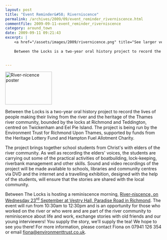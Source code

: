 ```yaml
---
layout: post
title: "Event Reminder&#58; Riverniscence"
permalink: /archives/2009/09/event_reminder_riverniscence.html
commentfile: 2009-09-11-event_reminder_riverniscence
category: around_town
date: 2009-09-11 09:21:43
excerpt: |
    <a href="/assets/images/2009/rivernicence.png" title="See larger version of - River-nicence poster"><img src="/assets/images/2009/rivernicence_thumb.png" width="150" height="106" alt="River-nicence poster" class="photo right" /></a>
    
    Between the Locks is a two-year oral history project to record the lives of people making their living from the river and the heritage of the Thames river community, bounded by the locks at Richmond and Teddington, centred on Twickenham and Eel Pie Island. The project is being run by the Environment Trust for Richmond Upon Thames, supported by funds from the Heritage Lottery Fund and Hampton Fuel Allotment Charity.
    

---
```


<a href="/assets/images/2009/rivernicence.png" title="See larger version of - River-nicence poster"><img src="/assets/images/2009/rivernicence_thumb.png" width="150" height="106" alt="River-nicence poster" class="photo right" /></a>

Between the Locks is a two-year oral history project to record the lives of people making their living from the river and the heritage of the Thames river community, bounded by the locks at Richmond and Teddington, centred on Twickenham and Eel Pie Island. The project is being run by the Environment Trust for Richmond Upon Thames, supported by funds from the Heritage Lottery Fund and Hampton Fuel Allotment Charity.

The project brings together school students from Christ's with elders of the river community. As well as recording the elders' voices, the students are carrying out some of the practical activities of boatbuilding, lock-keeping, riverbank management and other skills. Sound and video recordings of the project will be made available to schools, libraries and community centres via DVD and the internet and a travelling exhibition, designed with the help of the students, will ensure that the stories are shared with the local community.

Between The Locks is hosting a reminiscence morning, [River-niscence, on Wednesday 23<sup>rd</sup> September at Vestry Hall, Paradise Road in Richmond](/event/meeting/200705142218). The event will run from 10:30am to 12:30pm and is an opportunity for those who worked on the river or who were and are part of the river community to reminiscence about life and work, exchange stories with old friends and our young interviewers! You supply the story, we'll supply the tea! We hope to see you there! For more information, please contact Fiona on 07941 126 354 or email <fiona@environmenttrust.co.uk>.
